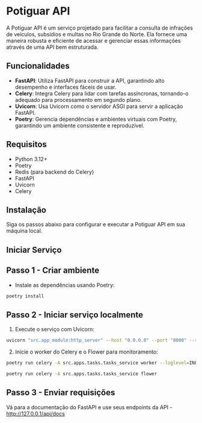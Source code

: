 # Potiguar API
A Potiguar API é um serviço projetado para facilitar a consulta de infrações de veículos, subsídios e multas no Rio Grande do Norte. Ela fornece uma maneira robusta e eficiente de acessar e gerenciar essas informações através de uma API bem estruturada.

## Funcionalidades

- **FastAPI**: Utiliza FastAPI para construir a API, garantindo alto desempenho e interfaces fáceis de usar.
- **Celery**: Integra Celery para lidar com tarefas assíncronas, tornando-o adequado para processamento em segundo plano.
- **Uvicorn**: Usa Uvicorn como o servidor ASGI para servir a aplicação FastAPI.
- **Poetry**: Gerencia dependências e ambientes virtuais com Poetry, garantindo um ambiente consistente e reproduzível.

## Requisitos

- Python 3.12+
- Poetry
- Redis (para backend do Celery)
- FastAPI
- Uvicorn
- Celery

## Instalação

Siga os passos abaixo para configurar e executar a Potiguar API em sua máquina local.

## Iniciar Serviço

## Passo 1 - Criar ambiente

- Instale as dependências usando Poetry:

```bash
poetry install
```

## Passo 2 - Iniciar serviço localmente

1. Execute o serviço com Uvicorn:

```bash
uvicorn "src.app_module:http_server" --host "0.0.0.0" --port "8000" --reload
```

2. Inicie o worker do Celery e o Flower para monitoramento:

```bash
poetry run celery -A src.apps.tasks.tasks_service worker --loglevel=INFO
```

```bash
poetry run celery -A src.apps.tasks.tasks_service flower
```

## Passo 3 - Enviar requisições

Vá para a documentação do FastAPI e use seus endpoints da API - http://127.0.0.1/api/docs
